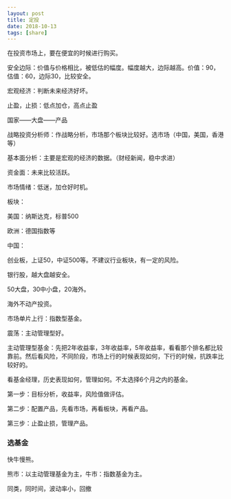 ```yaml
---
layout: post
title: 定投
date: 2018-10-13
tags: [share]
---
```


在投资市场上，要在便宜的时候进行购买。

安全边际：价值与价格相比，被低估的幅度。幅度越大，边际越高。价值：90，估值：60，边际30，比较安全。

宏观经济：判断未来经济好坏。

止盈，止损：低点加仓，高点止盈

国家——大盘——产品

战略投资分析师：作战略分析，市场那个板块比较好。选市场（中国，美国，香港等）

基本面分析：主要是宏观的经济的数据。（财经新闻，稳中求进）

资金面：未来比较活跃。

市场情绪：低迷，加仓好时机。

板块：

美国：纳斯达克，标普500

欧洲：德国指数等

中国：

创业板，上证50，中证500等。不建议行业板块，有一定的风险。

银行股，越大盘越安全。

50大盘，30中小盘，20海外。

海外不动产投资。

市场单片上行：指数型基金。

震荡：主动管理型好。

主动管理型基金：先把2年收益率，3年收益率，5年收益率，看看那个排名都比较靠前。然后看风险，不同阶段，市场上行的时候表现如何，下行的时候，抗跌率比较好的。

看基金经理，历史表现如何，管理如何。不太选择6个月之内的基金。

第一步：目标分析，收益率，风险值做评估。

第二步：配置产品，先看市场，再看板块，再看产品。

第三步：止盈止损，管理产品。

### 选基金

快牛慢熊。

熊市：以主动管理基金为主，牛市：指数基金为主。

同类，同时间，波动率小，回撤